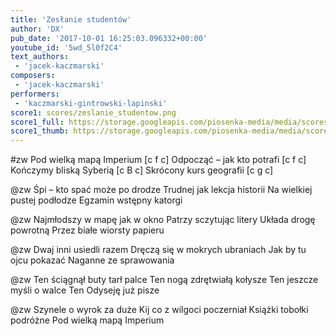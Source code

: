 ```yaml
---
title: 'Zesłanie studentów'
author: 'DX'
pub_date: '2017-10-01 16:25:03.096332+00:00'
youtube_id: '5wd_5l0f2C4'
text_authors:
 - 'jacek-kaczmarski'
composers:
 - 'jacek-kaczmarski'
performers:
 - 'kaczmarski-gintrowski-lapinski'
score1: scores/zeslanie_studentow.png
score1_full: https://storage.googleapis.com/piosenka-media/media/scores/zeslanie_studentow.png
score1_thumb: https://storage.googleapis.com/piosenka-media/media/scores/zeslanie_studentow.png.180x0_q85_upscale.png
---
```


#zw
Pod wielką mapą Imperium [c f c]
Odpocząć – jak kto potrafi [c f c]
Kończymy bliską Syberią [c B c]
Skrócony kurs geografii [c g c]

@zw
Śpi – kto spać może po drodze
Trudnej jak lekcja historii
Na wielkiej pustej podłodze
Egzamin wstępny katorgi

@zw
Najmłodszy w mapę jak w okno
Patrzy sczytując litery
Układa drogę powrotną
Przez białe wiorsty papieru

@zw
Dwaj inni usiedli razem
Dręczą się w mokrych ubraniach
Jak by tu ojcu pokazać
Naganne ze sprawowania

@zw
Ten ściągnął buty tarł palce
Ten nogą zdrętwiałą kołysze
Ten jeszcze myśli o walce
Ten Odyseję już pisze

@zw
Szynele o wyrok za duże
Kij co z wilgoci poczerniał
Książki tobołki podróżne
Pod wielką mapą Imperium